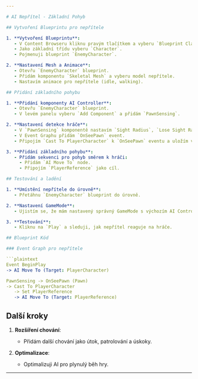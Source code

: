 ```yaml
---

# AI Nepřítel - Základní Pohyb

## Vytvoření Blueprintu pro nepřítele

1. **Vytvoření Blueprintu**:
   - V Content Browseru kliknu pravým tlačítkem a vyberu `Blueprint Class`.
   - Jako základní třídu vyberu `Character`.
   - Pojmenuji blueprint `EnemyCharacter`.

2. **Nastavení Mesh a Animace**:
   - Otevřu `EnemyCharacter` blueprint.
   - Přidám komponentu `Skeletal Mesh` a vyberu model nepřítele.
   - Nastavím animace pro nepřítele (idle, walking).

## Přidání základního pohybu

1. **Přidání komponenty AI Controller**:
   - Otevřu `EnemyCharacter` blueprint.
   - V levém panelu vyberu `Add Component` a přidám `PawnSensing`.

2. **Nastavení detekce hráče**:
   - V `PawnSensing` komponentě nastavím `Sight Radius`, `Lose Sight Radius` a `Peripheral Vision Angle`.
   - V Event Graphu přidám `OnSeePawn` event.
   - Připojím `Cast To PlayerCharacter` k `OnSeePawn` eventu a uložím výsledek do proměnné `PlayerReference`.

3. **Přidání základního pohybu**:
   - Přidám sekvenci pro pohyb směrem k hráči:
     - Přidám `AI Move To` node.
     - Připojím `PlayerReference` jako cíl.

## Testování a ladění

1. **Umístění nepřítele do úrovně**:
   - Přetáhnu `EnemyCharacter` blueprint do úrovně.

2. **Nastavení GameMode**:
   - Ujistím se, že mám nastavený správný GameMode s výchozím AI Controllerem.

3. **Testování**:
   - Kliknu na `Play` a sleduji, jak nepřítel reaguje na hráče.

## Blueprint Kód

### Event Graph pro nepřítele

```plaintext
Event BeginPlay
-> AI Move To (Target: PlayerCharacter)

PawnSensing -> OnSeePawn (Pawn)
-> Cast To PlayerCharacter
   -> Set PlayerReference
   -> AI Move To (Target: PlayerReference)
```

## Další kroky

1. **Rozšíření chování**:
   - Přidám další chování jako útok, patrolování a úskoky.

2. **Optimalizace**:
   - Optimalizuji AI pro plynulý běh hry.

---
```

